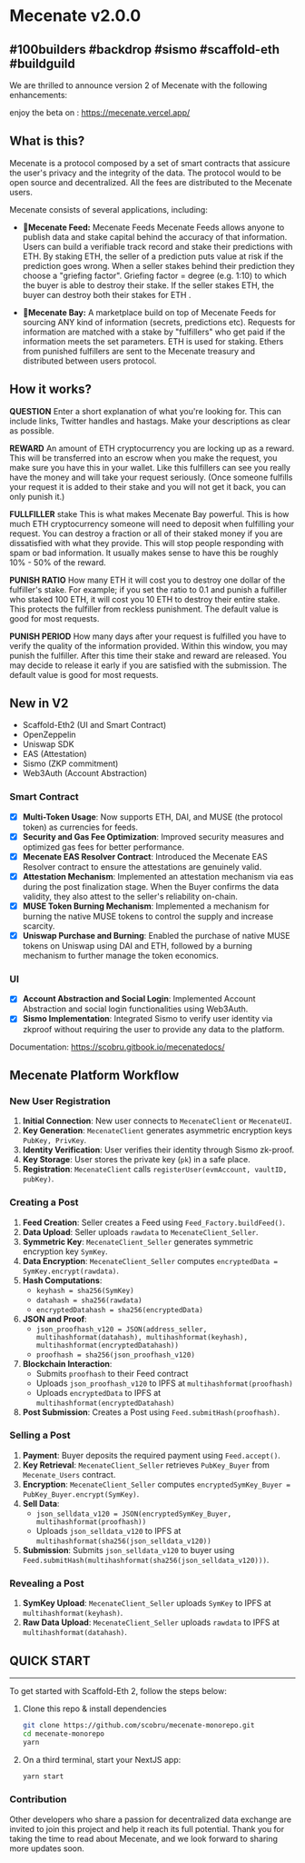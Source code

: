 # Mecenate v2.0.0

## #100builders #backdrop #sismo #scaffold-eth #buildguild

We are thrilled to announce version 2 of Mecenate with the following enhancements:

enjoy the beta on : <https://mecenate.vercel.app/>

## What is this?

Mecenate is a protocol composed by a set of smart contracts that assicure the user's privacy and the integrity of the data. The protocol would to be open source and decentralized. All the fees are distributed to the Mecenate users.

Mecenate consists of several applications, including:

- **📄Mecenate Feed:**  Mecenate Feeds Mecenate Feeds allows anyone to publish data and stake capital behind the accuracy of that information. Users can build a verifiable track record and stake their predictions with ETH. By staking ETH, the seller of a prediction puts value at risk if the prediction goes wrong. When a seller stakes behind their prediction they choose a "griefing factor". Griefing factor = degree (e.g. 1:10) to which the buyer is able to destroy their stake. If the seller stakes ETH, the buyer can destroy both their stakes for ETH .

- **📣Mecenate Bay:** A marketplace build on top of Mecenate Feeds for sourcing ANY kind of information (secrets, predictions etc). Requests for information are matched with a stake by "fulfillers" who get paid if the information meets the set parameters. ETH is used for staking. Ethers from punished fulfillers are sent to the Mecenate treasury and distributed between users protocol.

## How it works?

**QUESTION** Enter a short explanation of what you're looking for. This can include links, Twitter handles and hastags. Make your descriptions as clear as possible.

**REWARD** An amount of ETH cryptocurrency you are locking up as a reward. This will be transferred into an escrow when you make the request, you make sure you have this in your wallet. Like this fulfillers can see you really have the money and will take your request seriously. (Once someone fulfills your request it is added to their stake and you will not get it back, you can only punish it.)

**FULLFILLER** stake This is what makes Mecenate Bay powerful. This is how much ETH cryptocurrency someone will need to deposit when fulfilling your request. You can destroy a fraction or all of their staked money if you are dissatisfied with what they provide. This will stop people responding with spam or bad information. It usually makes sense to have this be roughly 10% - 50% of the reward.

**PUNISH RATIO** How many ETH it will cost you to destroy one dollar of the fulfiller's stake. For example; if you set the ratio to 0.1 and punish a fulfiller who staked 100 ETH, it will cost you 10 ETH to destroy their entire stake. This protects the fulfiller from reckless punishment. The default value is good for most requests.

**PUNISH PERIOD**  How many days after your request is fulfilled you have to verify the quality of the information provided. Within this window, you may punish the fulfiller. After this time their stake and reward are released. You may decide to release it early if you are satisfied with the submission. The default value is good for most requests.

## </u>New in V2</u>

- Scaffold-Eth2 (UI and Smart Contract)
- OpenZeppelin
- Uniswap SDK
- EAS (Attestation)
- Sismo (ZKP commitment)
- Web3Auth (Account Abstraction)

### Smart Contract

- [x] **Multi-Token Usage**: Now supports ETH, DAI, and MUSE (the protocol token) as currencies for feeds.
- [x] **Security and Gas Fee Optimization**: Improved security measures and optimized gas fees for better performance.
- [x] **Mecenate EAS Resolver Contract**: Introduced the Mecenate EAS Resolver contract to ensure the attestations are genuinely valid.
- [x] **Attestation Mechanism**: Implemented an attestation mechanism via eas during the post finalization stage. When the Buyer confirms the data validity, they also attest to the seller's reliability on-chain.
- [x] **MUSE Token Burning Mechanism**: Implemented a mechanism for burning the native MUSE tokens to control the supply and increase scarcity.
- [x] **Uniswap Purchase and Burning**: Enabled the purchase of native MUSE tokens on Uniswap using DAI and ETH, followed by a burning mechanism to further manage the token economics.

### UI

- [x] **Account Abstraction and Social Login**: Implemented Account Abstraction and social login functionalities using Web3Auth.
- [x] **Sismo Implementation**: Integrated Sismo to verify user identity via zkproof without requiring the user to provide any data to the platform.

Documentation: <https://scobru.gitbook.io/mecenatedocs/>

## Mecenate Platform Workflow

### New User Registration

1. **Initial Connection**: New user connects to `MecenateClient` or `MecenateUI`.
2. **Key Generation**: `MecenateClient` generates asymmetric encryption keys `PubKey, PrivKey`.
3. **Identity Verification**: User verifies their identity through Sismo zk-proof.
4. **Key Storage**: User stores the private key (`pk`) in a safe place.
5. **Registration**: `MecenateClient` calls `registerUser(evmAccount, vaultID, pubKey)`.

### Creating a Post

1. **Feed Creation**: Seller creates a Feed using `Feed_Factory.buildFeed()`.
2. **Data Upload**: Seller uploads `rawdata` to `MecenateClient_Seller`.
3. **Symmetric Key**: `MecenateClient_Seller` generates symmetric encryption key `SymKey`.
4. **Data Encryption**: `MecenateClient_Seller` computes `encryptedData = SymKey.encrypt(rawdata)`.
5. **Hash Computations**:
    - `keyhash = sha256(SymKey)`
    - `datahash = sha256(rawdata)`
    - `encryptedDatahash = sha256(encryptedData)`
6. **JSON and Proof**:
    - `json_proofhash_v120 = JSON(address_seller, multihashformat(datahash), multihashformat(keyhash), multihashformat(encryptedDatahash))`
    - `proofhash = sha256(json_proofhash_v120)`
7. **Blockchain Interaction**:
    - Submits `proofhash` to their Feed contract
    - Uploads `json_proofhash_v120` to IPFS at `multihashformat(proofhash)`
    - Uploads `encryptedData` to IPFS at `multihashformat(encryptedDatahash)`
8. **Post Submission**: Creates a Post using `Feed.submitHash(proofhash)`.

### Selling a Post

1. **Payment**: Buyer deposits the required payment using `Feed.accept()`.
2. **Key Retrieval**: `MecenateClient_Seller` retrieves `PubKey_Buyer` from `Mecenate_Users` contract.
3. **Encryption**: `MecenateClient_Seller` computes `encryptedSymKey_Buyer = PubKey_Buyer.encrypt(SymKey)`.
4. **Sell Data**:
    - `json_selldata_v120 = JSON(encryptedSymKey_Buyer, multihashformat(proofhash))`
    - Uploads `json_selldata_v120` to IPFS at `multihashformat(sha256(json_selldata_v120))`
5. **Submission**: Submits `json_selldata_v120` to buyer using `Feed.submitHash(multihashformat(sha256(json_selldata_v120)))`.

### Revealing a Post

1. **SymKey Upload**: `MecenateClient_Seller` uploads `SymKey` to IPFS at `multihashformat(keyhash)`.
2. **Raw Data Upload**: `MecenateClient_Seller` uploads `rawdata` to IPFS at `multihashformat(datahash)`.

## QUICK START

---
To get started with Scaffold-Eth 2, follow the steps below:

1. Clone this repo & install dependencies

   ```bash
   git clone https://github.com/scobru/mecenate-monorepo.git
   cd mecenate-monorepo
   yarn
   ```

2. On a third terminal, start your NextJS app:

   ```bash
   yarn start
   ```

### Contribution

Other developers who share a passion for decentralized data exchange are invited to join this project and help it reach its full potential.
Thank you for taking the time to read about Mecenate, and we look forward to sharing more updates soon.
